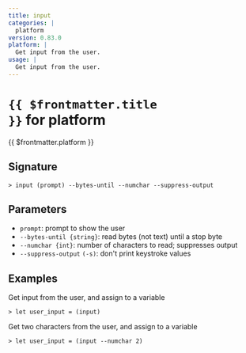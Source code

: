 ```yaml
---
title: input
categories: |
  platform
version: 0.83.0
platform: |
  Get input from the user.
usage: |
  Get input from the user.
---
```


# <code>{{ $frontmatter.title }}</code> for platform

<div class='command-title'>{{ $frontmatter.platform }}</div>

## Signature

```> input (prompt) --bytes-until --numchar --suppress-output```

## Parameters

 -  `prompt`: prompt to show the user
 -  `--bytes-until {string}`: read bytes (not text) until a stop byte
 -  `--numchar {int}`: number of characters to read; suppresses output
 -  `--suppress-output` `(-s)`: don't print keystroke values

## Examples

Get input from the user, and assign to a variable
```shell
> let user_input = (input)

```

Get two characters from the user, and assign to a variable
```shell
> let user_input = (input --numchar 2)

```
